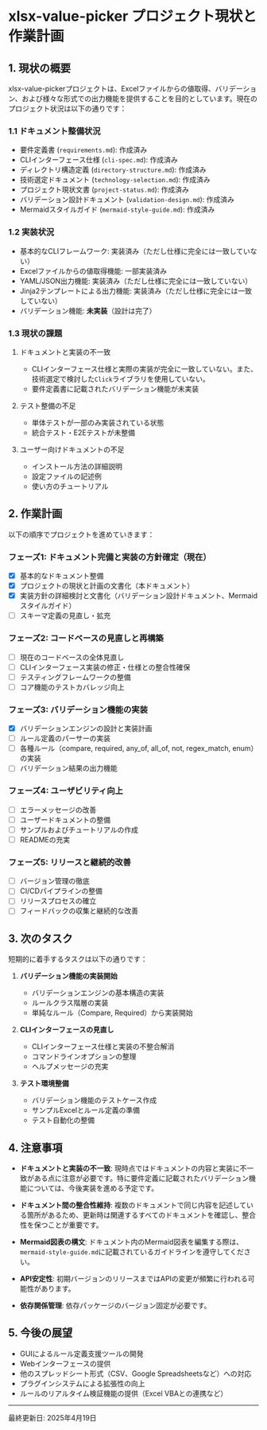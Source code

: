 # xlsx-value-picker プロジェクト現状と作業計画

## 1. 現状の概要

xlsx-value-pickerプロジェクトは、Excelファイルからの値取得、バリデーション、および様々な形式での出力機能を提供することを目的としています。現在のプロジェクト状況は以下の通りです：

### 1.1 ドキュメント整備状況

- 要件定義書 (`requirements.md`): 作成済み
- CLIインターフェース仕様 (`cli-spec.md`): 作成済み
- ディレクトリ構造定義 (`directory-structure.md`): 作成済み
- 技術選定ドキュメント (`technology-selection.md`): 作成済み
- プロジェクト現状文書 (`project-status.md`): 作成済み
- バリデーション設計ドキュメント (`validation-design.md`): 作成済み
- Mermaidスタイルガイド (`mermaid-style-guide.md`): 作成済み

### 1.2 実装状況

- 基本的なCLIフレームワーク: 実装済み（ただし仕様に完全には一致していない）
- Excelファイルからの値取得機能: 一部実装済み
- YAML/JSON出力機能: 実装済み（ただし仕様に完全には一致していない）
- Jinja2テンプレートによる出力機能: 実装済み（ただし仕様に完全には一致していない）
- バリデーション機能: **未実装**（設計は完了）

### 1.3 現状の課題

1. ドキュメントと実装の不一致
   - CLIインターフェース仕様と実際の実装が完全に一致していない。また、技術選定で検討した`Click`ライブラリを使用していない。
   - 要件定義書に記載されたバリデーション機能が未実装

2. テスト整備の不足
   - 単体テストが一部のみ実装されている状態
   - 統合テスト・E2Eテストが未整備

3. ユーザー向けドキュメントの不足
   - インストール方法の詳細説明
   - 設定ファイルの記述例
   - 使い方のチュートリアル

## 2. 作業計画

以下の順序でプロジェクトを進めていきます：

### フェーズ1: ドキュメント完備と実装の方針確定（現在）

- [x] 基本的なドキュメント整備
- [x] プロジェクトの現状と計画の文書化（本ドキュメント）
- [x] 実装方針の詳細検討と文書化（バリデーション設計ドキュメント、Mermaidスタイルガイド）
- [ ] スキーマ定義の見直し・拡充

### フェーズ2: コードベースの見直しと再構築

- [ ] 現在のコードベースの全体見直し
- [ ] CLIインターフェース実装の修正・仕様との整合性確保
- [ ] テスティングフレームワークの整備
- [ ] コア機能のテストカバレッジ向上

### フェーズ3: バリデーション機能の実装

- [x] バリデーションエンジンの設計と実装計画
- [ ] ルール定義のパーサーの実装
- [ ] 各種ルール（compare, required, any_of, all_of, not, regex_match, enum）の実装
- [ ] バリデーション結果の出力機能

### フェーズ4: ユーザビリティ向上

- [ ] エラーメッセージの改善
- [ ] ユーザードキュメントの整備
- [ ] サンプルおよびチュートリアルの作成
- [ ] READMEの充実

### フェーズ5: リリースと継続的改善

- [ ] バージョン管理の徹底
- [ ] CI/CDパイプラインの整備
- [ ] リリースプロセスの確立
- [ ] フィードバックの収集と継続的な改善

## 3. 次のタスク

短期的に着手するタスクは以下の通りです：

1. **バリデーション機能の実装開始**
   - バリデーションエンジンの基本構造の実装
   - ルールクラス階層の実装
   - 単純なルール（Compare, Required）から実装開始

2. **CLIインターフェースの見直し**
   - CLIインターフェース仕様と実装の不整合解消
   - コマンドラインオプションの整理
   - ヘルプメッセージの充実

3. **テスト環境整備**
   - バリデーション機能のテストケース作成
   - サンプルExcelとルール定義の準備
   - テスト自動化の整備

## 4. 注意事項

- **ドキュメントと実装の不一致**: 現時点ではドキュメントの内容と実装に不一致がある点に注意が必要です。特に要件定義に記載されたバリデーション機能については、今後実装を進める予定です。

- **ドキュメント間の整合性維持**: 複数のドキュメントで同じ内容を記述している箇所があるため、更新時は関連するすべてのドキュメントを確認し、整合性を保つことが重要です。

- **Mermaid図表の構文**: ドキュメント内のMermaid図表を編集する際は、`mermaid-style-guide.md`に記載されているガイドラインを遵守してください。

- **API安定性**: 初期バージョンのリリースまではAPIの変更が頻繁に行われる可能性があります。

- **依存関係管理**: 依存パッケージのバージョン固定が必要です。

## 5. 今後の展望

- GUIによるルール定義支援ツールの開発
- Webインターフェースの提供
- 他のスプレッドシート形式（CSV、Google Spreadsheetsなど）への対応
- プラグインシステムによる拡張性の向上
- ルールのリアルタイム検証機能の提供（Excel VBAとの連携など）

---

最終更新日: 2025年4月19日